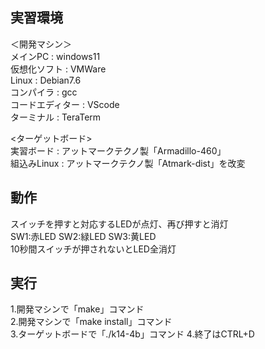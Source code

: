## 実習環境  
＜開発マシン＞  
メインPC : windows11  
仮想化ソフト : VMWare  
Linux : Debian7.6  
コンパイラ : gcc    
コードエディター : VScode  
ターミナル : TeraTerm
  
<ターゲットボード>  
実習ボード : アットマークテクノ製「Armadillo-460」   
組込みLinux : アットマークテクノ製「Atmark-dist」を改変

## 動作  
スイッチを押すと対応するLEDが点灯、再び押すと消灯  
SW1:赤LED SW2:緑LED SW3:黄LED  
10秒間スイッチが押されないとLED全消灯 

## 実行  
1.開発マシンで「make」コマンド  
2.開発マシンで「make install」コマンド  
3.ターゲットボードで「./k14-4b」コマンド
4.終了はCTRL+D

